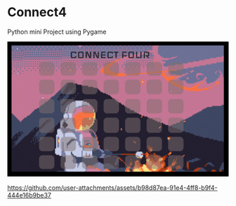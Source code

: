 # Connect4
Python mini Project using Pygame 

![screenshot](Images/Screenshot.png)


https://github.com/user-attachments/assets/b98d87ea-91e4-4ff8-b9f4-444e16b9be37

